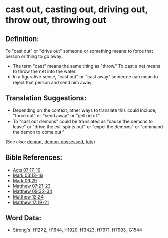 # cast out, casting out, driving out, throw out, throwing out #

## Definition: ##

To "cast out" or "drive out" someone or something means to force that person or thing to go away.

* The term "cast" means the same thing as "throw." To cast a net means to throw the net into the water.
* In a figurative sense, "cast out" or "cast away" someone can mean to reject that person and send him away.

## Translation Suggestions: ##

* Depending on the context, other ways to translate this could include, "force out" or "send away" or "get rid of."
* To "cast out demons" could be translated as "cause the demons to leave" or "drive the evil spirits out" or "expel the demons" or "command the demon to come out."

(See also: [demon](../kt/demon.md), [demon-possessed](../kt/demonpossessed.md), [lots](../other/lots.md))

## Bible References: ##

* [Acts 07:17-19](rc://en/tn/help/act/07/17)
* [Mark 03:13-16](rc://en/tn/help/mrk/03/13)
* [Mark 09:29](rc://en/tn/help/mrk/09/29)
* [Matthew 07:21-23](rc://en/tn/help/mat/07/21)
* [Matthew 09:32-34](rc://en/tn/help/mat/09/32)
* [Matthew 12:24](rc://en/tn/help/mat/12/24)
* [Matthew 17:19-21](rc://en/tn/help/mat/17/19)

## Word Data: ##

* Strong's: H1272, H1644, H1920, H3423, H7971, H7993, G1544
